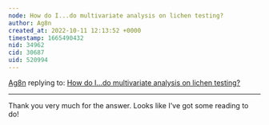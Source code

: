 ```yaml
---
node: How do I...do multivariate analysis on lichen testing?
author: Ag8n
created_at: 2022-10-11 12:13:52 +0000
timestamp: 1665490432
nid: 34962
cid: 30687
uid: 520994
---
```




[Ag8n](../profile/Ag8n) replying to: [How do I...do multivariate analysis on lichen testing?](../notes/Ag8n/09-14-2022/how-do-i-do-multivariate-analysis-on-lichen-testing)

----
Thank you very much for the answer.  Looks like I've got some reading to do!